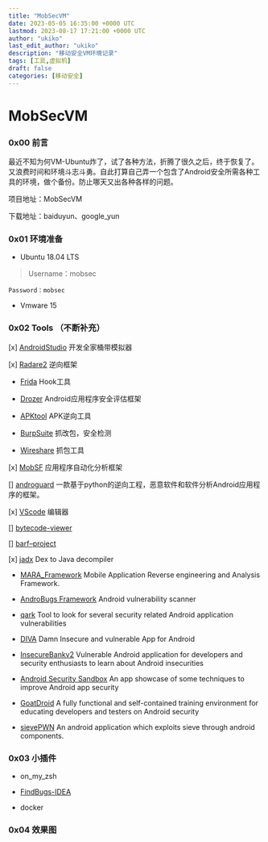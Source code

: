 ```yaml
---
title: "MobSecVM"
date: 2023-05-05 16:35:00 +0000 UTC
lastmod: 2023-08-17 17:21:00 +0000 UTC
author: "ukiko"
last_edit_author: "ukiko"
description: "移动安全VM环境记录"
tags: [工具,虚拟机]
draft: false
categories: [移动安全]
---
```


# MobSecVM

### 0x00 前言

最近不知为何VM-Ubuntu炸了，试了各种方法，折腾了很久之后，终于恢复了。又浪费时间和环境斗志斗勇。自此打算自己弄一个包含了Android安全所需各种工具的环境，做个备份。防止哪天又出各种各样的问题。

项目地址：MobSecVM

下载地址：baiduyun、google_yun

### 0x01 环境准备

- Ubuntu 18.04 LTS

> Username：mobsec

	Password：mobsec



- Vmware 15

### 0x02 Tools （不断补充）

[x] [AndroidStudio](http://developer.android.com/tools/studio/index.html) 开发全家桶带模拟器

[x] [Radare2](https://github.com/radare/radare2) 逆向框架

- [Frida](https://www.frida.re/) Hook工具

- [Drozer](https://github.com/mwrlabs/drozer) Android应用程序安全评估框架

- [APKtool](https://github.com/iBotPeaches/Apktool) APK逆向工具

- [BurpSuite](https://portswigger.net/burp) 抓改包，安全检测

- [Wireshare](https://www.wireshark.org/) 抓包工具

[x] [MobSF](https://github.com/MobSF/Mobile-Security-Framework-MobSF) 应用程序自动化分析框架

[] [androguard](https://github.com/androguard/androguard) 一款基于python的逆向工程，恶意软件和软件分析Android应用程序的框架。

[x] [VScode](https://code.visualstudio.com/) 编辑器

[] [bytecode-viewer](https://github.com/konloch/bytecode-viewer)

[] [barf–project](https://github.com/programa-stic/barf-project)

[x] [jadx](https://github.com/skylot/jadx) Dex to Java decompiler

- [MARA_Framework](https://github.com/xtiankisutsa/MARA_Framework) Mobile Application Reverse engineering and Analysis Framework.

- [AndroBugs Framework](https://github.com/AndroBugs/AndroBugs_Framework) Android vulnerability scanner

- [qark](https://github.com/linkedin/qark) Tool to look for several security related Android application vulnerabilities

- [DIVA](https://github.com/payatu/diva-android) Damn Insecure and vulnerable App for Android

- [InsecureBankv2](https://github.com/dineshshetty/Android-InsecureBankv2) Vulnerable Android application for developers and security enthusiasts to learn about Android insecurities

- [Android Security Sandbox](https://github.com/rafaeltoledo/android-security) An app showcase of some techniques to improve Android app security

- [GoatDroid](https://github.com/jackMannino/OWASP-GoatDroid-Project) A fully functional and self-contained training environment for educating developers and testers on Android security

- [sievePWN](https://github.com/tanprathan/sievePWN) An android application which exploits sieve through android components.

### 0x03 小插件

- on_my_zsh

- [FindBugs-IDEA](http://plugins.jetbrains.com/plugin/3847-findbugs-idea)

- docker

### 0x04 效果图

